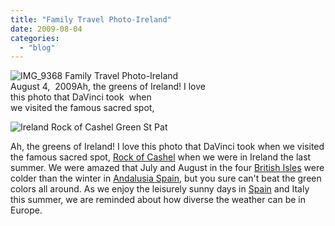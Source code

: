 ```yaml
---
title: "Family Travel Photo-Ireland"
date: 2009-08-04
categories: 
  - "blog"
---
```


 ![IMG_9368](https://pub-ac94b3f306b24c0dba4238943c97f2e1.r2.dev/6a00e5502a9507883301157207da63970b-scaled-1.jpg) Family Travel Photo-Ireland  
August 4,  2009Ah, the greens of Ireland! I love  
this photo that DaVinci took  when  
we visited the famous sacred spot,

<!--more-->

![Ireland Rock of Cashel Green St Pat](https://pub-ac94b3f306b24c0dba4238943c97f2e1.r2.dev/6a00e5502a9507883301157207dad3970b-scaled-1.jpg)

Ah, the greens of Ireland! I love this photo that DaVinci took when we visited the famous sacred spot, [Rock of Cashel](http://en.wikipedia.org/wiki/Rock_of_Cashel) when we were in Ireland the last summer. We were amazed that July and August in the four [British Isles](http://www.bbc.co.uk/weather/features/understanding/britain_01.shtml) were colder than the winter in [Andalusia Spain](https://pub-ac94b3f306b24c0dba4238943c97f2e1.r2.dev/2007/01/white-xmas-sort.html), but you sure can't beat the green colors all around. As we enjoy the leisurely sunny days in [Spain](https://pub-ac94b3f306b24c0dba4238943c97f2e1.r2.dev/2009/07/top-10-costa-brava-secret-gems-spain.html) and Italy this summer, we are reminded about how diverse the weather can be in Europe.

